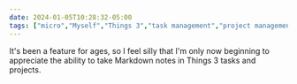 ```yaml
---
date: 2024-01-05T10:28:32-05:00
tags: ["micro","Myself","Things 3","task management","project management"]
---
```

It's been a feature for ages, so I feel silly that I'm only now beginning to appreciate the ability to take Markdown notes in Things 3 tasks and projects.